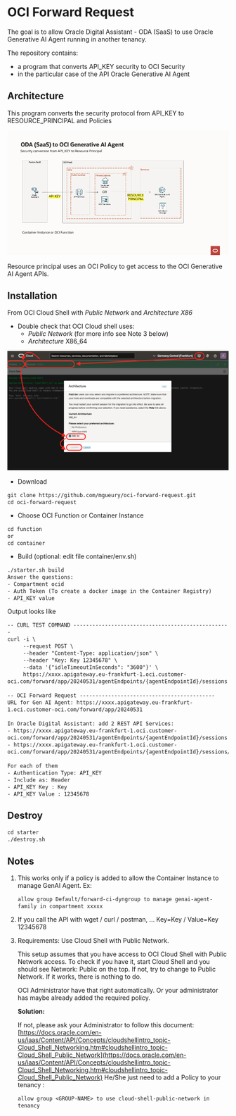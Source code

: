 # OCI Forward Request

The goal is to allow Oracle Digital Assistant - ODA (SaaS) to use Oracle Generative AI Agent running in another tenancy. 

The repository contains:
- a program that converts API_KEY security to OCI Security
- in the particular case of the API Oracle Generative AI Agent

## Architecture

This program converts the security protocol from API_KEY to RESOURCE_PRINCIPAL and Policies

![Architecture ODA-GENAIAGENT](oci_forward_architecture.png)

Resource principal uses an OCI Policy to get access to the OCI Generative AI Agent APIs.

## Installation
From OCI Cloud Shell with *Public Network* and *Architecture X86*

- Double check that OCI Cloud shell uses:
    - *Public Network* (for more info see Note 3 below)
    - *Architecture* X86_64

![OCI Shell](oci_shell_public_architecture_x86.png)

- Download
```
git clone https://github.com/mgueury/oci-forward-request.git
cd oci-forward-request
```
- Choose OCI Function or Container Instance
```
cd function
or 
cd container
```

- Build (optional: edit file container/env.sh)

```
./starter.sh build
Answer the questions: 
- Compartment ocid
- Auth Token (To create a docker image in the Container Registry)
- API_KEY value
```

Output looks like
```
-- CURL TEST COMMAND --------------------------------------------------
curl -i \
     --request POST \
     --header "Content-Type: application/json" \
     --header "Key: Key 12345678" \
     --data '{"idleTimeoutInSeconds": "3600"}' \
     https://xxxx.apigateway.eu-frankfurt-1.oci.customer-oci.com/forward/app/20240531/agentEndpoints/{agentEndpointId}/sessions

-- OCI Forward Request -------------------------------------------
URL for Gen AI Agent: https://xxxx.apigateway.eu-frankfurt-1.oci.customer-oci.com/forward/app/20240531

In Oracle Digital Assistant: add 2 REST API Services:
- https://xxxx.apigateway.eu-frankfurt-1.oci.customer-oci.com/forward/app/20240531/agentEndpoints/{agentEndpointId}/sessions
- https://xxxx.apigateway.eu-frankfurt-1.oci.customer-oci.com/forward/app/20240531/agentEndpoints/{agentEndpointId}/sessions/{sessionId}/actions/execute

For each of them
- Authentication Type: API_KEY
- Include as: Header
- API_KEY Key : Key
- API_KEY Value : 12345678
```

## Destroy

```
cd starter
./destroy.sh
```

## Notes

1. This works only if a policy is added to allow the Container Instance to manage GenAI Agent. Ex:
   ```
   allow group Default/forward-ci-dyngroup to manage genai-agent-family in compartment xxxxx
   ```
3. If you call the API with wget / curl / postman, ... Key=Key / Value=Key 12345678
4. Requirements: Use Cloud Shell with Public Network.
   
    This setup assumes that you have access to OCI Cloud Shell with Public Network access. To check if you have it, start Cloud Shell and you should see Network: Public on the top. If not, try to change to Public Network. If it works, there is nothing to do.
   
    OCI Administrator have that right automatically. Or your administrator has maybe already added the required policy.
   
    **Solution:**
   
    If not, please ask your Administrator to follow this document:
    [https://docs.oracle.com/en-us/iaas/Content/API/Concepts/cloudshellintro_topic-Cloud_Shell_Networking.htm#cloudshellintro_topic-Cloud_Shell_Public_Network](https://docs.oracle.com/en-us/iaas/Content/API/Concepts/cloudshellintro_topic-Cloud_Shell_Networking.htm#cloudshellintro_topic-Cloud_Shell_Public_Network)
    He/She just need to add a Policy to your tenancy :
    ```
    allow group <GROUP-NAME> to use cloud-shell-public-network in tenancy
    ```
